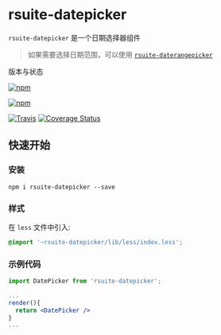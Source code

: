 # rsuite-datepicker




`rsuite-datepicker` 是一个日期选择器组件

> 如果需要选择日期范围，可以使用 [`rsuite-daterangepicker`](https://rsuitejs.com/rsuite-daterangepicker)


版本与状态

[![npm][npm-badge]][npm]

[![npm][npm-beta-badge]][npm-beta]

[![Travis][build-badge]][build] [![Coverage Status][coverage-badge]][coverage]

## 快速开始

### 安装

```
npm i rsuite-datepicker --save
```
### 样式

在 `less` 文件中引入:

```css
@import '~rsuite-datepicker/lib/less/index.less';
```


### 示例代码

```jsx
import DatePicker from 'rsuite-datepicker';

...
render(){
  return <DatePicker />
}
...

```



[npm-badge]: https://img.shields.io/npm/v/rsuite-datepicker.svg?style=flat-square
[npm]: https://www.npmjs.com/package/rsuite-datepicker


[npm-beta-badge]: https://img.shields.io/npm/v/rsuite-datepicker/beta.svg?style=flat-square
[npm-beta]: https://www.npmjs.com/package/rsuite-datepicker

[build-badge]: https://img.shields.io/travis/rsuite/rsuite-datepicker.svg?style=flat-square
[build]: https://travis-ci.org/rsuite/rsuite-datepicker

[coverage-badge]: https://img.shields.io/coveralls/rsuite/rsuite-datepicker.svg?style=flat-square
[coverage]: https://coveralls.io/github/rsuite/rsuite-datepicker
